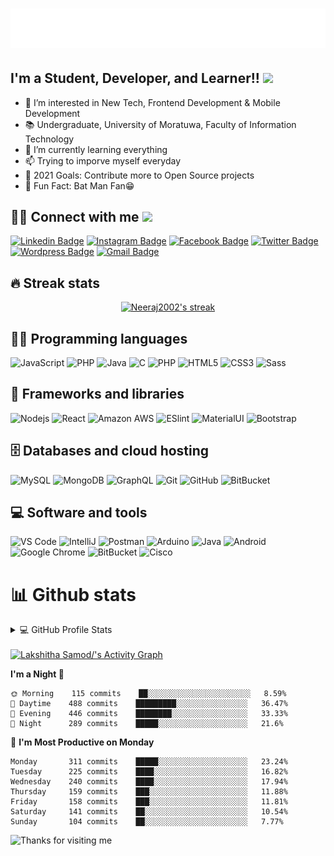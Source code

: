 

<!--
**LakshithaSamod/LakshithaSamod** is a ✨ _special_ ✨ repository because its `README.md` (this file) appears on your GitHub profile.

Here are some ideas to get you started:

- 🔭 I’m currently working on ...
- 🌱 I’m currently learning ...
- 👯 I’m looking to collaborate on ...
- 🤔 I’m looking for help with ...
- 💬 Ask me about ...
- 📫 How to reach me: ...
- 😄 Pronouns: ...
- ⚡ Fun fact: ...
-->

<h1 align="center">
  <img src="https://raw.githubusercontent.com/LakshithaSamod/LakshithaSamod/master/name1.svg" alt="Welcome to Lakshitha Samod's profile!" /> 
</h1>

## I'm a Student, Developer, and Learner!!   <img src="https://media.giphy.com/media/hvRJCLFzcasrR4ia7z/giphy.gif" width="23"/>

- 👀 I’m interested in New Tech, Frontend Development & Mobile Development
- 📚 Undergraduate, University of Moratuwa, Faculty of Information Technology
- 🌱 I’m currently learning everything 
- 📫 Trying to imporve myself everyday
- 🥅 2021 Goals: Contribute more to Open Source projects
- 🦇 Fun Fact: Bat Man Fan😁

## 🙋‍♂️ Connect with me  <img src="https://media.giphy.com/media/12oufCB0MyZ1Go/giphy.gif" width="23"/>

<!-- Badges template - https://github.com/badges/shields -->


[![Linkedin Badge](https://img.shields.io/badge/-LakshithaSamod-blue?style=flat-square&logo=Linkedin&logoColor=white&link=https://www.linkedin.com/in/lakshitha-samod/)](https://www.linkedin.com/in/lakshitha-samod/)
[![Instagram Badge](https://img.shields.io/badge/-LakshithaSamod-purple?style=flat-square&logo=instagram&logoColor=white&link=https://instagram.com/lakshithasamod/)](https://instagram.com/lakshithasamod)
[![Facebook Badge](https://img.shields.io/badge/-LakshithaSamod-1155BA?style=flat-square&logo=facebook&logoColor=white&link=https://www.facebook.com/profile.php?id=100010081233598/)](https://www.facebook.com/profile.php?id=100010081233598)
[![Twitter Badge](https://img.shields.io/badge/-SamodLakshitha-darkred?style=flat-square&logo=Twitter&logoColor=white&link=https://twitter.com/SamodLakshitha)](https://twitter.com/SamodLakshitha)
[![Wordpress Badge](https://img.shields.io/badge/-@ceylonshark-488207?style=flat-square&labelColor=000000&logo=Wordpress&link=https://ceylonshark.wordpress.com/blog/)](https://ceylonshark.wordpress.com/blog/)
[![Gmail Badge](https://img.shields.io/badge/-lakisamod@gmail.com-c14438?style=flat-square&logo=Gmail&logoColor=white&link=mailto:lakisamod@gmail.com)](mailto:lakisamod@gmail.com)



## 🔥 Streak stats

<!-- GitHub Readme Streak Stats - https://github.com/DenverCoder1/github-readme-streak-stats -->
<p align="center">
  <a href="https://github.com/LakshithaSamod/github-readme-streak-stats">
    <img title="🔥 Get streak stats for your profile at git.io/streak-stats" alt="Neeraj2002's streak" src="https://github-readme-streak-stats.herokuapp.com?user=LakshithaSamod&theme=monokai-metallian&hide_border=true"/>
  </a>
</p>


## 👨‍💻 Programming languages 

  ![JavaScript](https://img.shields.io/badge/-JavaScript-black?style=flat-square&logo=javascript)
  ![PHP](https://img.shields.io/badge/PHP-black?style=flat-square&logo=php)
  ![Java](https://img.shields.io/badge/-java-E34A86?style=flat-square&logo=java)
  ![C](https://img.shields.io/badge/--00599C?style=flat-square&logo=c)
  ![PHP](https://img.shields.io/badge/PHP-black?style=flat-square&logo=php)
  ![HTML5](https://img.shields.io/badge/-HTML5-E34F26?style=flat-square&logo=html5&logoColor=white)
  ![CSS3](https://img.shields.io/badge/-CSS3-1572B6?style=flat-square&logo=css3)
  ![Sass](https://img.shields.io/badge/-Sass-%23CC6699?style=flat-square&logo=sass&logoColor=ffffff)  

## 🧰 Frameworks and libraries <br />

  ![Nodejs](https://img.shields.io/badge/-Nodejs-black?style=flat-square&logo=Node.js)
  ![React](https://img.shields.io/badge/-React-black?style=flat-square&logo=react)
  ![Amazon AWS](https://img.shields.io/badge/Amazon%20AWS-232F3E?style=flat-square&logo=amazon-aws)
  ![ESlint](https://img.shields.io/badge/-ESLint-%234B32C3?style=flat-square&logo=eslint)
  ![MaterialUI](https://img.shields.io/badge/-MatrialUI-0081CB?style=flat-square&logo=material-UI)
  ![Bootstrap](https://img.shields.io/badge/-Bootstrap-563D7C?style=flat-square&logo=bootstrap)


## 🗄️ Databases and cloud hosting 

  ![MySQL](https://img.shields.io/badge/-MySQL-black?style=flat-square&logo=mysql)
  ![MongoDB](https://img.shields.io/badge/-MongoDB-black?style=flat-square&logo=mongodb)
  ![GraphQL](https://img.shields.io/badge/-GraphQL-E10098?style=flat-square&logo=graphql)
  ![Git](https://img.shields.io/badge/-Git-black?style=flat-square&logo=git)
  ![GitHub](https://img.shields.io/badge/-GitHub-181717?style=flat-square&logo=github)
  ![BitBucket](https://img.shields.io/badge/-BitBucket-darkblue?style=flat-square&logo=bitbucket)


## 💻 Software and tools 
  
  ![VS Code](https://img.shields.io/badge/-VS%20Code-007ACC?style=flat-square&logo=visual-studio-code)
  ![IntelliJ](https://img.shields.io/badge/-IntelliJ%20IDEA-black?style=flat-square&logo=jetbrains)
  ![Postman](https://img.shields.io/badge/Postman-black?style=flat-square&logo=postman)
  ![Arduino](https://img.shields.io/badge/Arduino-black?style=flat-square&logo=arduino)
  ![Java](https://img.shields.io/badge/Java-orange?style=flat-square&logo=java)
  ![Android](https://img.shields.io/badge/Android-05150C?style=flat-square&logo=android)
  ![Google Chrome](https://img.shields.io/badge/Chrome-black?style=flat-square&logo=google-chrome)
  ![BitBucket](https://img.shields.io/badge/-BitBucket-darkblue?style=flat-square&logo=bitbucket)
  ![Cisco](https://img.shields.io/badge/Cisco-black?style=flat-square&logo=cisco)


# 📊 Github stats 

<!-- https://github.com/LakshithaSamod//github-readme-stats -->
<details> 
  <summary>💻 GitHub Profile Stats</summary>
  <br/>
    <a href="https://github.com/LakshithaSamod/github-readme-stats"><img alt="Lakshitha Samod/'s Github Stats" src="https://github-readme-stats.vercel.app/api?username=LakshithaSamod&show_icons=true&theme=tokyonight" height="192px"/></a>
  <a href="https://github.com/LakshithaSamod/github-readme-stats"><img alt="Lakshitha Samod/'s Top Languages" src="https://github-readme-stats.vercel.app/api/top-langs/?username=LakshithaSamod&layout=compact" height="192px"/></a>
  <br/>
  <b>Note:</b> Top languages is only a metric of the languages my public code consists of and doesn't reflect experience or skill level.
</details>

<br />
<!-- https://github.com/LakshithaSamod//github-readme-activity-graph -->
<a href="https://github.com/LakshithaSamod/github-readme-activity-graph"><img alt="Lakshitha Samod/'s Activity Graph" src="https://blooming-savannah-50472.herokuapp.com/graph?username=LakshithaSamod&theme=react-dark&hide_border=true" /></a>
<br />
<!--START_SECTION:waka-->

**I'm a Night 🦉** 

```text
🌞 Morning    115 commits    ██░░░░░░░░░░░░░░░░░░░░░░░   8.59% 
🌆 Daytime    488 commits    █████████░░░░░░░░░░░░░░░░   36.47% 
🌃 Evening    446 commits    ████████░░░░░░░░░░░░░░░░░   33.33% 
🌙 Night      289 commits    █████░░░░░░░░░░░░░░░░░░░░   21.6%

```

📅 **I'm Most Productive on Monday** 

```text
Monday       311 commits    █████░░░░░░░░░░░░░░░░░░░░   23.24% 
Tuesday      225 commits    ████░░░░░░░░░░░░░░░░░░░░░   16.82% 
Wednesday    240 commits    ████░░░░░░░░░░░░░░░░░░░░░   17.94% 
Thursday     159 commits    ███░░░░░░░░░░░░░░░░░░░░░░   11.88% 
Friday       158 commits    ███░░░░░░░░░░░░░░░░░░░░░░   11.81% 
Saturday     141 commits    ██░░░░░░░░░░░░░░░░░░░░░░░   10.54% 
Sunday       104 commits    ██░░░░░░░░░░░░░░░░░░░░░░░   7.77%

```
<!--  ![Visitor Badge](https://visitor-badge.laobi.icu/badge?page_id=LakshithaSamod.LakshithaSamod)   -->
<img height="120" alt="Thanks for visiting me" width="100%" src="https://raw.githubusercontent.com/BrunnerLivio/brunnerlivio/master/images/marquee.svg" />


